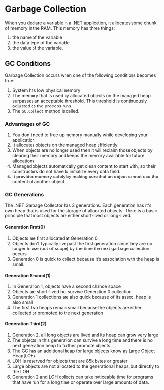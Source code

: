 # Garbage Collection

When you declare a variable in a .NET application, it allocates some chunk of memory in the RAM.
This memory has three things:

 1. the name of the variable
 1. the data type of the variable
 1. the value of the variable.

## GC Conditions

Garbage Collection occurs when one of the following conditions becomes true:

1. System has low physical memory
1. The memory that is used by allocated objects on the managed heap surpasses an acceptable
 threshold. This threshold is continuously adjusted as the process runs.
1. The `GC.Collect` method is called.

### Advantages of GC

1. You don't need to free up memory manually while developing your application
1. It allocates objects on the managed heap efficiently
1. When objects are no longer used then it will reclaim those objects by clearing their memory and keeps the memory available for future allocations
1. Managed objects automatically get clean content to start with, so their constructors do not have to initialize every data field.
1. It provides memory safely by making sure that an object cannot use the content of another object.

### GC Generations

The .NET Garbage Collector has 3 generations. Each generation has it's own heap that is used for the storage of allocated objects. There is a basic principle that most objects are either short-lived or long-lived.

#### Generation First(0)

1. Objects are first allocated at Generation 0
1. Objects don't typically live past the first generation since they are no longer in use (out of scope) by the time the next garbage collection occurs
1. Generation 0 is quick to collect because it's association with the heap is small.

#### Generation Second(1)

1. In Generation 1, objects have a second chance space
1. Objects are short-lived but survive Generation 0 collection
1. Generation 1 collections are also quick because of its assoc. heap is also small
1. The first two heaps remain small because the objects are either collected or promoted to the next generation

#### Generation Third(2)

1. Generation 2, all long objects are lived and its heap can grow very large
1. The objects in this generation can survive a long time and there is no next generation heap to further promote objects.
1. The GC has an additional heap for large objects know as Large Object Heap(LOH)
1. LOH is reserved for objects that are 85k bytes or greater
1. Large objects are not allocated to the generational heaps, but directly to the LOH
1. Generation 2 and LOH collects can take noticeable time for programs that have run for a long time or operate over large amounts of data.
